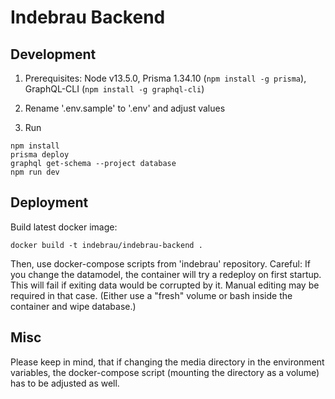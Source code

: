 # Indebrau Backend

## Development

1. Prerequisites: Node v13.5.0, Prisma 1.34.10 (`npm install -g prisma`), GraphQL-CLI (`npm install -g graphql-cli`)

2. Rename '.env.sample' to '.env' and adjust values

3. Run
```
npm install
prisma deploy
graphql get-schema --project database
npm run dev
```

## Deployment
Build latest docker image:
```
docker build -t indebrau/indebrau-backend .
```

Then, use docker-compose scripts from 'indebrau' repository.
Careful: If you change the datamodel, the container will try a redeploy on first startup.
This will fail if exiting data would be corrupted by it.
Manual editing may be required in that case.
(Either use a "fresh" volume or bash inside the container and wipe database.)

## Misc
Please keep in mind, that if changing the media directory in the environment variables, the docker-compose script (mounting the directory as a volume) has to be adjusted as well.